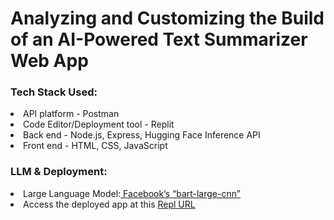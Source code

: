 # Analyzing and Customizing the Build of an AI-Powered Text Summarizer Web App<br>
### Tech Stack Used:
<li>API platform - Postman</li>
<li>Code Editor/Deployment tool - Replit</li>
<li>Back end - Node.js, Express, Hugging Face Inference API</li>
<li>Front end - HTML, CSS, JavaScript</li>

###  LLM & Deployment:
<li>Large Language Model:<a href="https://huggingface.co/facebook/bart-large-cnn">
  Facebook’s “bart-large-cnn”</a></li>
<li>Access the deployed app at this <a href="https://d5e3069a-e060-49d1-8844-171958e82b07-00-3863q4vfykgoo.pike.replit.dev/">
  Repl URL</a>
</li>
